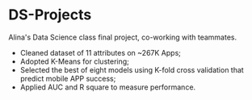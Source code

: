 # DS-Projects

Alina's Data Science class final project, co-working with teammates.
- Cleaned dataset of 11 attributes on ~267K Apps; 
- Adopted K-Means for clustering; 
- Selected the best of eight models using K-fold cross validation that predict mobile APP success;
- Applied AUC and R square to measure performance.
